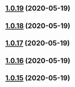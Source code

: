 ## [1.0.19](https://github.com/Path-Check/covid-safe-paths/compare/1.0.18...1.0.19) (2020-05-19)



## [1.0.18](https://github.com/Path-Check/covid-safe-paths/compare/1.0.17...1.0.18) (2020-05-19)



## [1.0.17](https://github.com/Path-Check/covid-safe-paths/compare/1.0.16...1.0.17) (2020-05-19)



## [1.0.16](https://github.com/Path-Check/covid-safe-paths/compare/1.0.15...1.0.16) (2020-05-19)



## [1.0.15](https://github.com/Path-Check/covid-safe-paths/compare/1.0.14...1.0.15) (2020-05-19)



